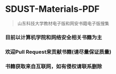# SDUST-Materials-PDF
> 山东科技大学教材电子版和网安书籍电子版搜集

### 目前以计算机学院和网络安全相关书籍为主

### 欢迎Pull Request来贡献书籍(请尽量保证质量)

### 书籍获取来自互联网，如有侵权请联系删除
